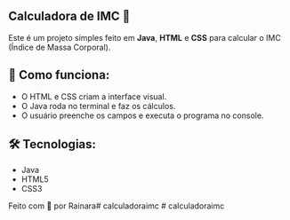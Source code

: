 ## Calculadora de IMC 🧮

Este é um projeto simples feito em **Java**, **HTML** e **CSS** para calcular o IMC (Índice de Massa Corporal).

## 🚀 Como funciona:
- O HTML e CSS criam a interface visual.
- O Java roda no terminal e faz os cálculos.
- O usuário preenche os campos e executa o programa no console.

## 🛠️ Tecnologias:
- Java
- HTML5
- CSS3

Feito com 💜 por Rainara#   c a l c u l a d o r a i m c 
 
 #   c a l c u l a d o r a i m c 
 
 
